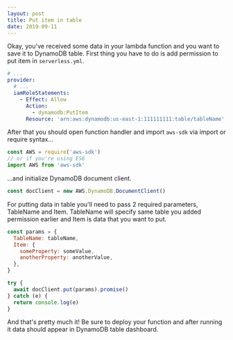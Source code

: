 ```yaml
---
layout: post
title: Put item in table
date: 2019-09-11
---
```


Okay, you've received some data in your lambda function and you want to save it to DynamoDB table. First thing you have to do is add permission to put item in `serverless.yml`.

```yaml
# ...
provider:
  # ...
  iamRoleStatements:
    - Effect: Allow
      Action:
        - dynamodb:PutItem
      Resource: 'arn:aws:dynamodb:us-east-1:111111111:table/tableName'
```

After that you should open function handler and import `aws-sdk` via import or require syntax...

```js
const AWS = require('aws-sdk')
// or if you're using ES6
import AWS from 'aws-sdk'
```

...and initialize DynamoDB document client.

```js
const docClient = new AWS.DynamoDB.DocumentClient()
```

For putting data in table you'll need to pass 2 required parameters, TableName and Item. TableName will specify same table you added permission earlier and Item is data that you want to put.

```js
const params = {
  TableName: tableName,
  Item: {
    someProperty: someValue,
    anotherProperty: anotherValue,
  },
}

try {
  await docClient.put(params).promise()
} catch (e) {
  return console.log(e)
}
```

And that's pretty much it! Be sure to deploy your function and after running it data should appear in DynamoDB table dashboard.
